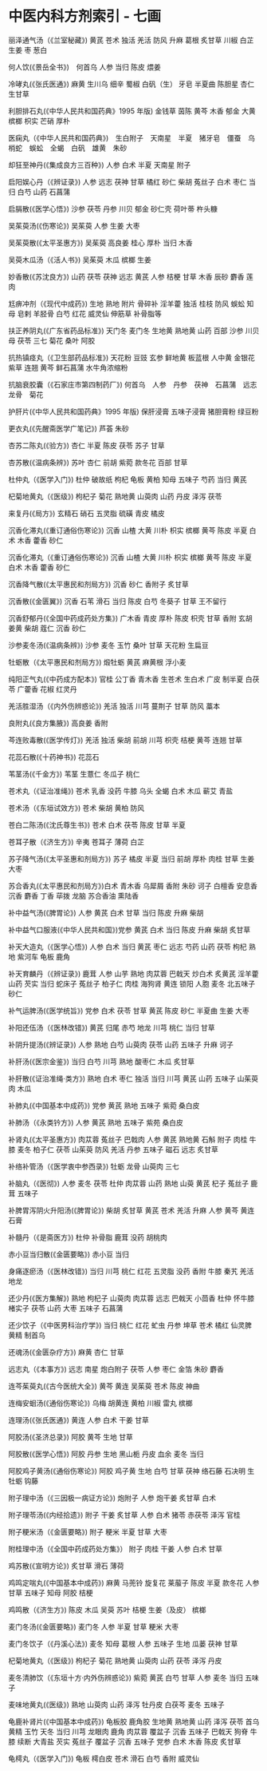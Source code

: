 # 中医内科方剂索引 - 七画

丽泽通气汤（《兰室秘藏》) 黄芪 苍术 独活 羌活 防风 升麻 葛根 炙甘草 川椒 白芷 生姜 枣 葱白

何人饮(《景岳全书》)　何首乌 人参 当归 陈皮 煨姜

冷哮丸(《张氏医通》) 麻黄 生川乌 细辛 蜀椒 白矾（生） 牙皂 半夏曲 陈胆星 杏仁 生甘草

利胆排石丸(《中华人民共和国药典》1995 年版) 金钱草 茵陈 黄芩 木香 郁金 大黄 槟榔 枳实 芒硝 厚朴

医痫丸（《中华人民共和国药典》)　生白附子　天南星　半夏　猪牙皂　僵蚕　乌梢蛇　蜈蚣　全蝎　白矾　雄黄　朱砂

却狂至神丹(《集成良方三百种》) 人参 白术 半夏 天南星 附子

启阳娱心丹（《辨证录》) 人参 远志 茯神 甘草 橘红 砂仁 柴胡 菟丝子 白术 枣仁 当归 白芍 山药 石菖蒲

启膈散(《医学心悟》) 沙参 茯苓 丹参 川贝 郁金 砂仁壳 荷叶蒂 杵头糠

吴茱萸汤(《伤寒论》) 吴茱萸 人参 生姜 大枣

吴茱萸散(《太平圣惠方》) 吴茱萸 高良姜 桂心 厚朴 当归 木香

吴萸木瓜汤（《活人书》) 吴茱萸 木瓜 槟榔 生姜

妙香散(《苏沈良方》) 山药 茯苓 茯神 远志 黄芪 人参 桔梗 甘草 木香 辰砂 麝香 莲肉

尪痹冲剂（《现代中成药》) 生地 熟地 附片 骨碎补 淫羊藿 独活 桂枝 防风 蜈蚣 知母 皂剌 羊胫骨 白芍 红花 威灵仙 伸筋草 补骨脂等

扶正养阴丸(《广东省药品标准》) 天门冬 麦门冬 生地黄 熟地黄 山药 百部 沙参 川贝母 茯苓 三七 菊花 桑叶 阿胶

抗热镇痉丸（《卫生部药品标准》) 天花粉 豆豉 玄参 鲜地黄 板蓝根 人中黄 金银花 紫草 连翘 黄芩 鲜石菖蒲 水牛角浓缩粉

抗脑衰胶囊（《石家庄市第四制药厂》) 何首乌　人参　丹参　茯神　石菖蒲　远志　龙骨　菊花

护肝片(《中华人民共和国药典》1995 年版) 保肝浸膏 五味子浸膏 猪胆膏粉 绿豆粉

更衣丸(《先醒斋医学广笔记》) 芦荟 朱砂

杏苏二陈丸(《验方》) 杏仁 半夏 陈皮 茯苓 苏子 甘草

杏苏散(《温病条辨》) 苏叶 杏仁 前胡 紫菀 款冬花 百部 甘草

杜仲丸（《医学入门》) 杜仲 破故纸 枸杞 龟板 黄柏 知母 五味子 芍药 当归 黄芪

杞菊地黄丸（《医级》) 枸杞子 菊花 熟地黄 山萸肉 山药 丹皮 泽泻 茯苓

来复丹(《局方》) 玄精石 硝石 五灵脂 硫磺 青皮 橘皮

沉香化滞丸(《重订通俗伤寒论》) 沉香 山楂 大黄 川朴 枳实 槟榔 黄芩 陈皮 半夏 白术 木香 藿香 砂仁

沉香化滞丸（《重订通俗伤寒论》) 沉香 山楂 大黄 川朴 枳实 槟榔 黄芩 陈皮 半夏 白术 木香 藿香 砂仁

沉香降气散(《太平惠民和剂局方》) 沉香 砂仁 香附子 炙甘草

沉香散(《金匮翼》) 沉香 石苇 滑石 当归 陈皮 白芍 冬葵子 甘草 王不留行

沉香舒郁丹(《全国中药成药处方集》) 广木香 青皮 厚朴 陈皮 枳壳 甘草 香附 玄胡 姜黄 柴胡 蔻仁 沉香 砂仁

沙参麦冬汤(《温病条辨》) 沙参 麦冬 玉竹 桑叶 甘草 天花粉 生扁豆

牡蛎散（《太平惠民和剂局方》) 煅牡蛎 黄芪 麻黄根 浮小麦

纯阳正气丸(《中药成方配本》) 官桂 公丁香 青木香 生苍术 生白术 广皮 制半夏 白茯苓 广藿香 花椒 红灵丹

羌活胜湿汤（《内外伤辨惑论》) 羌活 独活 川芎 蔓荆子 甘草 防风 藁本

良附丸(《良方集腋》) 高良姜 香附

芩连败毒散(《医学传灯》) 羌活 独活 柴胡 前胡 川芎 枳壳 桔梗 黄芩 连翘 甘草

花蕊石散(《十药神书》) 花蕊石

苇茎汤(《千金方》) 苇茎 生薏仁 冬瓜子 桃仁

苍术丸（《证治准绳》) 苍术 乳香 没药 牛膝 乌头 全蝎 白术 木瓜 蕲艾 青盐

苍术汤（《东垣试效方》) 苍术 柴胡 黄柏 防风

苍白二陈汤(《沈氏尊生书》) 苍术 白术 茯苓 陈皮 甘草 半夏

苍耳子散（《济生方》) 辛夷 苍耳子 薄荷 白芷

苏子降气汤(《太平圣惠和剂局方》) 苏子 橘皮 半夏 当归 前胡 厚朴 肉桂 甘草 生姜 大枣

苏合香丸(《太平惠民和剂局方》)白术 青木香 乌犀屑 香附 朱砂 诃子 白檀香 安息香 沉香 麝香 丁香 荜拨 龙脑 苏合香油 熏陆香

补中益气汤(《脾胃论》) 人参 黄芪 白术 甘草 当归 陈皮 升麻 柴胡

补中益气口服液(《中华人民共和国》)党参 黄芪 白术 当归 陈皮 升麻 柴胡 炙甘草

补天大造丸（《医学心悟》) 人参 白术 当归 黄芪 枣仁 远志 芍药 山药 茯苓 枸杞 熟地 紫河车 龟板 鹿角

补天育麟丹（《辨证录》) 鹿茸 人参 山芋 熟地 肉苁蓉 巴戟天 炒白术 炙黄芪 淫羊藿 山药 芡实 当归 蛇床子 菟丝子 柏子仁 肉桂 海狗肾 黄连 锁阳 人胞 麦冬 北五味子 砂仁

补气运脾汤(《医学统旨》) 党参 白术 茯苓 甘草 黄芪 陈皮 砂仁 半夏曲 生姜 大枣

补阳还伍汤（《医林改错》) 黄芪 归尾 赤芍 地龙 川芎 桃仁 当归 甘草

补阴升提汤(《辨证录》) 人参 熟地 白芍 山萸肉 茯苓 山药 五味子 升麻 诃子

补肝汤(《医宗金鉴》) 当归 白芍 川芎 熟地 酸枣仁 木瓜 炙甘草

补肝散(《证治准绳·类方》) 熟地 白术 枣仁 独活 当归 川芎 黄芪 山药 五味子 山茱萸肉 木瓜

补肺丸(《中国基本中成药》) 党参 黄芪 熟地 五味子 紫菀 桑白皮

补肺汤（《永类钤方》) 人参 黄芪 熟地 五味子 紫苑 桑白皮

补肾丸(《太平圣惠方》) 肉苁蓉 菟丝子 巴戟肉 人参 黄芪 熟地黄 石斛 附子 肉桂 牛膝 麦冬 柏子仁 茯苓 山茱萸 防风 羌活 丹参 五味子 磁石 远志 炙甘草

补络补管汤（《医学衷中参西录》) 牡蛎 龙骨 山萸肉 三七

补脑丸（《医彻》) 人参 麦冬 茯苓 杜仲 肉苁蓉 山药 熟地 山萸 黄芪 杞子 菟丝子 鹿茸 五味子

补脾胃泻阴火升阳汤(《脾胃论》) 柴胡 炙甘草 黄芪 苍术 羌活 升麻 人参 黄芩 黄连 石膏

补髓丹（《是斋医方》) 杜仲 补骨脂 鹿茸 没药 胡桃肉

赤小豆当归散(《金匮要略》) 赤小豆 当归

身痛逐瘀汤（《医林改错》) 当归 川芎 桃仁 红花 五灵脂 没药 香附 牛膝 秦艽 羌活 地龙

还少丹(《医方集解》) 熟地 枸杞子 山萸肉 肉苁蓉 远志 巴戟天 小茴香 杜仲 怀牛膝 楮实子 茯苓 山药 大枣 五味子 石菖蒲

还少饮子（《中医男科治疗学》) 当归 桃仁 红花 虻虫 丹参 坤草 苍术 橘红 仙灵脾 黄精 制首乌

还魂汤(《金匮杂疗方》) 麻黄 杏仁 甘草

远志丸（《本事方》) 远志 南星 炮白附子 茯苓 人参 枣仁 金箔 朱砂 麝香

连芩茱萸丸(《古今医统大全》) 黄芩 黄连 吴茱萸 苍术 陈皮 神曲

连梅安蛔汤(《通俗伤寒论》) 乌梅 胡黄连 黄柏 川椒 雷丸 槟榔

连理汤(《张氏医通》) 黄连 人参 白术 干姜 甘草

阿胶汤(《圣济总录》) 阿胶 黄芩 生地 甘草

阿胶散(《医学心悟》) 阿胶 丹参 生地 黑山栀 丹皮 血余 麦冬 当归

阿胶鸡子黄汤(《通俗伤寒论》) 阿胶 鸡子黄 生地 白芍 甘草 茯神 络石藤 石决明 生牡蛎 钩藤

附子理中汤（《三因极一病证方论》) 炮附子 人参 炮干姜 炙甘草 白术

附子理苓汤(《内经拾遗》) 附子 干姜 炙甘草 人参 白术 猪苓 赤茯苓 泽泻 官桂

附子粳米汤（《金匮要略》) 附子 粳米 半夏 甘草 大枣

附桂理中汤（《全国中药成药处方集》） 附子 肉桂 干姜 人参 白术 甘草

鸡苏散(《宣明方论》) 炙甘草 滑石 薄荷

鸡鸣定喘丸(《中国基本中成药》) 麻黄 马蔸铃 旋复花 莱菔子 陈皮 半夏 款冬花 人参 甘草 五味子 知母 阿胶 桔梗

鸡鸣散（《济生方》) 陈皮 木瓜 吴萸 苏叶 桔梗 生姜（及皮） 槟榔

麦门冬汤(《金匮要略》) 麦门冬 人参 半夏 甘草 粳米 大枣

麦门冬饮子（《丹溪心法》) 麦冬 知母 葛根 人参 五味子 生地 瓜蒌 茯神 甘草

杞菊地黄丸（《医级》) 枸杞子 菊花 熟地黄 山萸肉 山药 茯苓 泽泻 丹皮

麦冬清肺饮（《东垣十方·内外伤辨惑论》) 紫菀 黄芪 白芍 甘草 人参 麦冬 当归 五味子

麦味地黄丸(《医级》) 熟地 山萸肉 山药 泽泻 牡丹皮 白茯芩 麦冬 五味子

龟鹿补肾片(《中国基本中成药》) 龟板胶 鹿角胶 生地黄 熟地黄 山药 泽泻 茯苓 首乌 黄精 玉竹 天冬 当归 川芎 龙眼肉 鹿角 肉苁蓉 覆盆子 沉香 五味子 巴戟天 狗脊 牛膝 续断 大青盐 芡实 菟丝子 覆盆子 沉香 五味子 党参 白术 木香 陈皮 炙甘草

龟樗丸（《医学入门》) 龟板 樗白皮 苍术 滑石 白芍 香附 威灵仙
